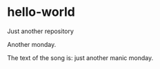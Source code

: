 # hello-world
Just another repository

Another monday.

The text of the song is: just another manic monday.
